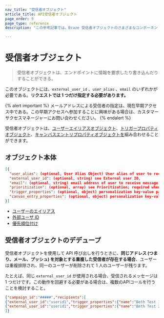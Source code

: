 ```yaml
---
nav_title: "受信者オブジェクト"
article_title: API受信者オブジェクト
page_order: 9
page_type: reference
description: "この参考記事では、Braze 受信者オブジェクトのさまざまなコンポーネントについて説明します。"

---
```


# 受信者オブジェクト

> 受信者オブジェクトは、エンドポイントに情報を要求したり書き込んだりすることができる。

このオブジェクトには、`external_user_id` 、`user_alias` 、`email` のいずれかが必要である。**リクエストでは 1 つだけ指定する必要があります。**

{% alert important %}
メールアドレスによる受信者の指定は、現在早期アクセス中である。この早期アクセスへ参加することに興味がある場合は、カスタマーサクセスマネージャーにお問い合わせください。
{% endalert %}

受信者オブジェクトは、[ユーザーエイリアスオブジェクト]({{site.baseurl}}/api/objects_filters/user_alias_object/)、[トリガープロパティオブジェクト]({{site.baseurl}}/api/objects_filters/trigger_properties_object/)、[キャンバスエントリプロパティオブジェクトを]({{site.baseurl}}/api/objects_filters/canvas_entry_properties_object/)組み合わせることができます。

## オブジェクト本体

```json
[{
  "user_alias": (optional, User Alias Object) User alias of user to receive message,
  "external_user_id": (optional, string) see External user ID,
  "email": (optional, string) email address of user to receive message,
  "prioritization": (optional, array) see Prioritization; required when using email,
  "trigger_properties": (optional, object) personalization key-value pairs for this user when sending a campaign or message; see Trigger Properties,
  "canvas_entry_properties": (optional, object) personalization key-value pairs for this user when triggering a Canvas; see Canvas Entry Properties
}]
```

- [ユーザーのエイリアス]({{site.baseurl}}/user_guide/data_and_analytics/user_data_collection/user_profile_lifecycle/#user-aliases)
- [外部ユーザ ID]({{site.baseurl}}/api/basics/#user-ids)
- [優先順位付け]({{site.baseurl}}/api/endpoints/user_data/post_user_identify/#identifying-users-by-email)

## 受信者オブジェクトのデデュープ

受信者オブジェクトを使用して API 呼び出しを行うときに、**同じアドレス (つまり、メール、プッシュ) を対象とする重複した受信者が存在する場合**、ユーザーは重複排除され、同一のユーザーが削除されて 1 人のユーザーが残ります。 

たとえば、同じ `external_user_id` が使用される場合、受信されるメッセージは 1 つだけです。この動作を回避する必要がある場合は、複数のAPIコールを行うことを検討すること。

```json
{"campaign_id":"#####","recipients":[
{"external_user_id":"userid1","trigger_properties":{"name":"Beth Test 1"}},
{"external_user_id":"userid1","trigger_properties":{"name":"Beth Test 2"}} 
]}
```